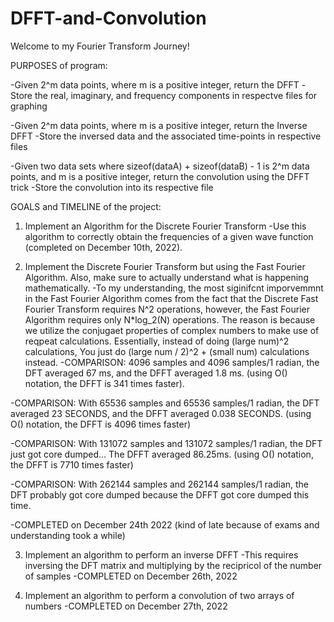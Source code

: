 # DFFT-and-Convolution
Welcome to my Fourier Transform Journey!

PURPOSES of program: 

-Given 2^m data points, where m is a positive integer, return the DFFT
  -Store the real, imaginary, and frequency components in respectve files for graphing

-Given 2^m data points, where m is a positive integer, return the Inverse DFFT
  -Store the inversed data and the associated time-points in respective files

-Given two data sets where sizeof(dataA) + sizeof(dataB) - 1 is 2^m data points, and m is a positive integer, return the convolution using the DFFT trick
  -Store the convolution into its respective file

GOALS and TIMELINE of the project:

1. Implement an Algorithm for the Discrete Fourier Transform
  -Use this algorithm to correctly obtain the frequencies of a given wave function (completed  on December 10th, 2022).

2. Implement the Discrete Fourier Transform but using the Fast Fourier Algorithm. Also, make sure to actually understand what is happening mathematically.
  -To my understanding, the most siginifcnt imporvemmnt in the Fast Fourier Algorithm comes   from the fact that the Discrete Fast Fourier Transform requires N^2 operations, however, the Fast Fourier Algorithm requires only N*log_2(N) operations. The reason is because we utilize the conjugaet properties of complex numbers to make use of reqpeat calculations. Essentially, instead of doing (large num)^2 calculations, You just do (large num / 2)^2 + (small num) calculations instead.
  -COMPARISON: 4096 samples and 4096 samples/1 radian, the DFT averaged 67 ms, and the DFFT averaged 1.8 ms. (using O() notation, the DFFT is 341 times faster).

  -COMPARISON: With 65536 samples and 65536 samples/1 radian, the DFT averaged 23 SECONDS, and the DFFT averaged 0.038 SECONDS. (using O() notation, the DFFT is 4096 times faster)

  -COMPARISON: With 131072 samples and 131072 samples/1 radian, the DFT just got core dumped... The DFFT averaged 86.25ms. (using O() notation, the DFFT is 7710 times faster)

  -COMPARISON: With 262144 samples and 262144 samples/1 radian, the DFT probably got core dumped because the DFFT got core dumped this time.

  -COMPLETED on December 24th 2022 (kind of late because of exams and understanding took a while)

3. Implement an algorithm to perform an inverse DFFT
  -This requires inversing the DFT matrix and multiplying by the recipricol of the number of samples
  -COMPLETED on December 26th, 2022

4. Implement an algorithm to perform a convolution of two arrays of numbers
  -COMPLETED on December 27th, 2022
